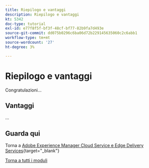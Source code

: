 ```yaml
---
title: Riepilogo e vantaggi
description: Riepilogo e vantaggi
kt: 5342
doc-type: tutorial
exl-id: e77f8f5f-bf3f-48cf-bf77-82b9fa7d493e
source-git-commit: dd075b0296c6ba06d72b229145635060c2c6abb1
workflow-type: tm+mt
source-wordcount: '27'
ht-degree: 3%

---
```


# Riepilogo e vantaggi

Congratulazioni...

## Vantaggi

...

## Guarda qui

Torna a [Adobe Experience Manager Cloud Service e Edge Delivery Services](./aemcs.md){target="_blank"}

[Torna a tutti i moduli](../../../overview.md)
